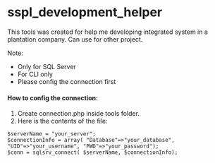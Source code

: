 # sspl_development_helper
This tools was created for help me developing integrated system in a plantation company.
Can use for other project.

Note:
* Only for SQL Server
* For CLI only
* Please config the connection first

#### How to config the connection: ####
1. Create connection.php inside tools folder.
2. Here is the contents of the file:
```
$serverName = "your_server"; 
$connectionInfo = array( "Database"=>"your_database", "UID"=>"your_username", "PWD"=>"your_password");
$conn = sqlsrv_connect( $serverName, $connectionInfo);
```
